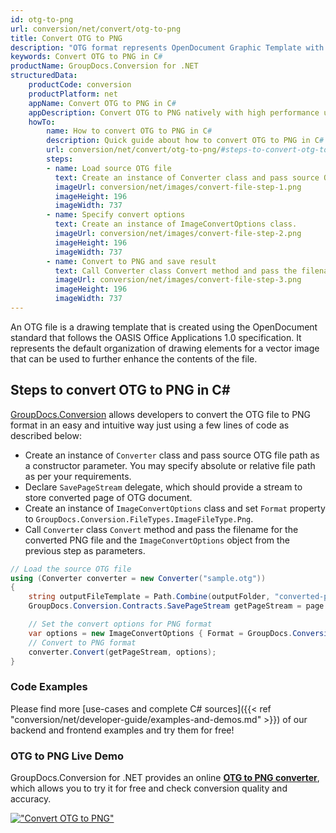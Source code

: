 ```yaml
---
id: otg-to-png
url: conversion/net/convert/otg-to-png
title: Convert OTG to PNG
description: "OTG format represents OpenDocument Graphic Template with .otg extension. Learn how to convert OTG to PNG file programmatically in C# language using GroupDocs.Conversion for .NET library."
keywords: Convert OTG to PNG in C#
productName: GroupDocs.Conversion for .NET
structuredData:
    productCode: conversion
    productPlatform: net
    appName: Convert OTG to PNG in C#
    appDescription: Convert OTG to PNG natively with high performance using C# language and server side GroupDocs.Conversion for .NET APIs, without the use of any software like Microsoft or Open Office.
    howTo:
        name: How to convert OTG to PNG in C# 
        description: Quick guide about how to convert OTG to PNG in C# with high performance and accuracy.
        url: conversion/net/convert/otg-to-png/#steps-to-convert-otg-to-png-in-c
        steps:
        - name: Load source OTG file 
          text: Create an instance of Converter class and pass source OTG file path as a constructor parameter. You may specify absolute or relative file path as per your requirements. 
          imageUrl: conversion/net/images/convert-file-step-1.png
          imageHeight: 196
          imageWidth: 737
        - name: Specify convert options 
          text: Create an instance of ImageConvertOptions class.
          imageUrl: conversion/net/images/convert-file-step-2.png
          imageHeight: 196
          imageWidth: 737
        - name: Convert to PNG and save result 
          text: Call Converter class Convert method and pass the filename for the converted HTML file and the ImageConvertOptions object from the previous step as parameters.
          imageUrl: conversion/net/images/convert-file-step-3.png
          imageHeight: 196
          imageWidth: 737
---
```


An OTG file is a drawing template that is created using the OpenDocument standard that follows the OASIS Office Applications 1.0 specification. It represents the default organization of drawing elements for a vector image that can be used to further enhance the contents of the file.

## Steps to convert OTG to PNG in C#

[GroupDocs.Conversion](https://products.groupdocs.com/conversion/net) allows developers to convert the OTG file to PNG format in an easy and intuitive way just using a few lines of code as described below:

* Create an instance of `Converter` class and pass source OTG file path as a constructor parameter. You may specify absolute or relative file path as per your requirements. 
* Declare `SavePageStream` delegate, which should provide a stream to store converted page of OTG document.
* Create an instance of `ImageConvertOptions` class and set `Format` property to `GroupDocs.Conversion.FileTypes.ImageFileType.Png`.
* Call `Converter` class `Convert` method and pass the filename for the converted PNG file and the `ImageConvertOptions` object from the previous step as parameters.

```csharp
// Load the source OTG file
using (Converter converter = new Converter("sample.otg"))
{
    string outputFileTemplate = Path.Combine(outputFolder, "converted-page-{0}.png");
    GroupDocs.Conversion.Contracts.SavePageStream getPageStream = page => new FileStream(string.Format(outputFileTemplate, page), FileMode.Create);

    // Set the convert options for PNG format
    var options = new ImageConvertOptions { Format = GroupDocs.Conversion.FileTypes.ImageFileType.Png };   
    // Convert to PNG format
    converter.Convert(getPageStream, options);
}
```

### Code Examples

Please find more [use-cases and complete C# sources]({{< ref "conversion/net/developer-guide/examples-and-demos.md" >}}) of our backend and frontend examples and try them for free!

### OTG to PNG Live Demo

GroupDocs.Conversion for .NET provides an online [**OTG to PNG converter**](https://products.groupdocs.app/conversion/otg-to-png), which allows you to try it for free and check conversion quality and accuracy.

[!["Convert OTG to PNG"](conversion/net/images/convert-to-png/convert-otg-to-png.png)](https://products.groupdocs.app/conversion/otg-to-png)